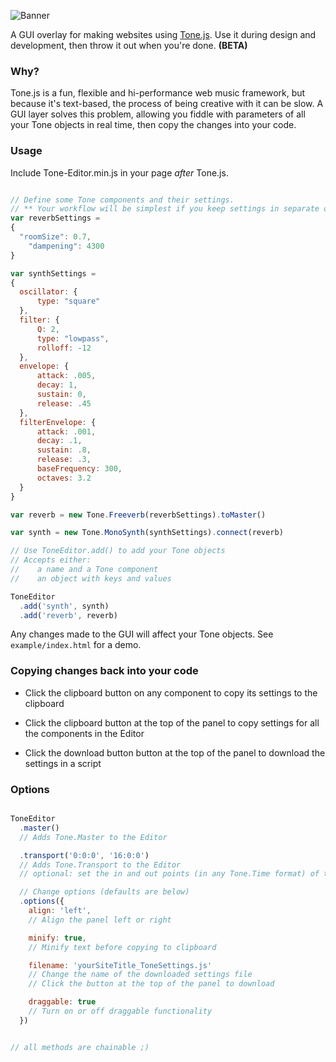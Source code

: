 

![Banner](https://cdn.rawgit.com/willurmston/ToneEditor/40cb09e8/github-assets/banner.svg)


<!-- # Tone.Editor -->
A GUI overlay for making websites using [Tone.js](https://github.com/Tonejs/Tone.js). Use it during design and development, then throw it out when you're done. **(BETA)**

### Why?
Tone.js is a fun, flexible and hi-performance web music framework, but because it's text-based, the process of being creative with it can be slow. A GUI layer solves this problem, allowing you fiddle with parameters of all your Tone objects in real time, then copy the changes into your code.

### Usage
Include Tone-Editor.min.js in your page *after* Tone.js.

```javascript

// Define some Tone components and their settings.
// ** Your workflow will be simplest if you keep settings in separate objects. **
var reverbSettings =
{
  "roomSize": 0.7,
	"dampening": 4300
}

var synthSettings =
{
  oscillator: {
      type: "square"
  },
  filter: {
      Q: 2,
      type: "lowpass",
      rolloff: -12
  },
  envelope: {
      attack: .005,
      decay: 1,
      sustain: 0,
      release: .45
  },
  filterEnvelope: {
      attack: .001,
      decay: .1,
      sustain: .8,
      release: .3,
      baseFrequency: 300,
      octaves: 3.2
  }
}

var reverb = new Tone.Freeverb(reverbSettings).toMaster()

var synth = new Tone.MonoSynth(synthSettings).connect(reverb)

// Use ToneEditor.add() to add your Tone objects
// Accepts either:
//    a name and a Tone component
//    an object with keys and values

ToneEditor
  .add('synth', synth)
  .add('reverb', reverb)

```
Any changes made to the GUI will affect your Tone objects. See `example/index.html` for a demo.

### Copying changes back into your code
* Click the clipboard button on any component to copy its settings to the clipboard

* Click the clipboard button at the top of the panel to copy settings for all the components in the Editor

* Click the download button button at the top of the panel to download the settings in a script

### Options
```javascript

ToneEditor
  .master()
  // Adds Tone.Master to the Editor

  .transport('0:0:0', '16:0:0')
  // Adds Tone.Transport to the Editor
  // optional: set the in and out points (in any Tone.Time format) of the progress scrubber

  // Change options (defaults are below)
  .options({
    align: 'left',
    // Align the panel left or right

    minify: true,
    // Minify text before copying to clipboard

    filename: 'yourSiteTitle_ToneSettings.js'
    // Change the name of the downloaded settings file
    // Click the button at the top of the panel to download

    draggable: true
    // Turn on or off draggable functionality
  })


// all methods are chainable ;)
```
